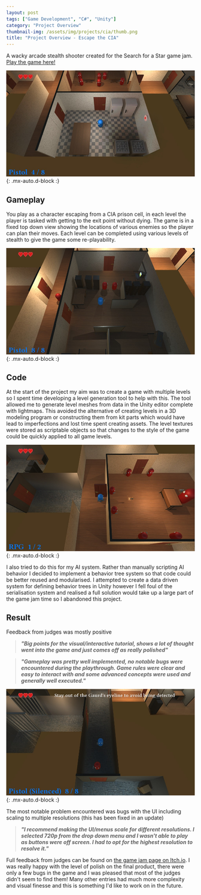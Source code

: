 ```yaml
---
layout: post
tags: ["Game Development", "C#", "Unity"]
category: "Project Overview"
thumbnail-img: /assets/img/projects/cia/thumb.png
title: "Project Overview - Escape the CIA"
---
```


A wacky arcade stealth shooter created for the Search for a Star game jam. [Play the game here!](https://nick-pearson.itch.io/escape-from-the-cia)

![Character in the kitchen gearing up to face a room full of enemies](/assets/img/projects/cia/shot6.jpg){: .mx-auto.d-block :}

## Gameplay

You play as a character escaping from a CIA prison cell, in each level the player is tasked with getting to the exit point without dying. The game is in a fixed top down view showing the locations of various enemies so the player can plan their moves. Each level can be completed using various levels of stealth to give the game some re-playability.

![Sneaking up on enemies from behind](/assets/img/projects/cia/shot5.jpg){: .mx-auto.d-block :}

## Code

At the start of the project my aim was to create a game with multiple levels so I spent time developing a level generation tool to help with this. The tool allowed me to generate level meshes from data in the Unity editor complete with lightmaps. This avoided the alternative of creating levels in a 3D modeling program or constructing them from kit parts which would have lead to imperfections and lost time spent creating assets. The level textures were stored as scriptable objects so that changes to the style of the game could be quickly applied to all game levels.

![Fighting the boss](/assets/img/projects/cia/shot7.jpg){: .mx-auto.d-block :}

I also tried to do this for my AI system. Rather than manually scripting AI behavior I decided to implement a behavior tree system so that code could be better reused and modularised. I attempted to create a data driven system for defining behavior trees in Unity however I fell foul of the serialisation system and realised a full solution would take up a large part of the game jam time so I abandoned this project.

## Result

Feedback from judges was mostly positive

> ***"Big points for the visual/interactive tutorial, shows a lot of thought went into the game and just comes off as really polished"***
<!-- -->
> ***"Gameplay was pretty well implemented, no notable bugs were encountered during the playthrough. Game rules were clear and easy to interact with and some advanced concepts were used and generally well executed."***
<!-- -->

![Tutorial system the judges saw when booting the game](/assets/img/projects/cia/shot1.jpg){: .mx-auto.d-block :}
 
The most notable problem encountered was bugs with the UI including scaling to multiple resolutions (this has been fixed in an update)

> ***"I recommend making the UI/menus scale for different resolutions. I selected 720p from the drop down menu and I wasn't able to play as buttons were off screen. I had to opt for the highest resolution to resolve it."***

 Full feedback from judges can be found on [the game jam page on Itch.io](https://itch.io/jam/search-for-a-star-game-dev-challenge-2019/rate/330180). I was really happy with the level of polish on the final product, there were only a few bugs in the game and I was pleased that most of the judges didn't seem to find them! Many other entries had much more complexity and visual finesse and this is something I'd like to work on in the future.